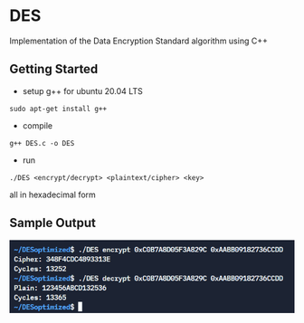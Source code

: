 # DES
Implementation of the Data Encryption Standard algorithm using C++

## Getting Started
- setup g++
for ubuntu 20.04 LTS
```
sudo apt-get install g++
```
- compile
```
g++ DES.c -o DES
```
- run
```
./DES <encrypt/decrypt> <plaintext/cipher> <key>
```
all in hexadecimal form

## Sample Output
![sample output](https://github.com/KareimGazer/DES/blob/main/screenshots/sampleExe.PNG?raw=true)
